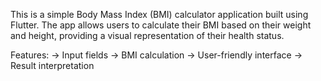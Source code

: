 This is a simple Body Mass Index (BMI) calculator application built using Flutter. The app allows users to calculate their BMI based on their weight and height, providing a visual representation of their health status.

Features:
-> Input fields
-> BMI calculation
-> User-friendly interface
-> Result interpretation
